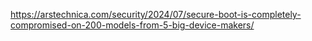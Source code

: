 https://arstechnica.com/security/2024/07/secure-boot-is-completely-compromised-on-200-models-from-5-big-device-makers/